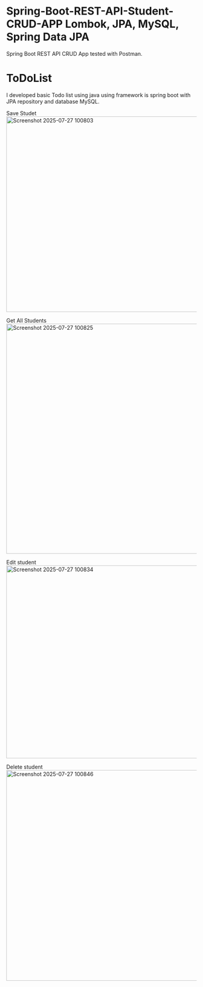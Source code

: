 # Spring-Boot-REST-API-Student-CRUD-APP Lombok, JPA, MySQL, Spring Data JPA 
Spring Boot REST API CRUD App tested with Postman.

# ToDoList
I developed basic Todo list using java using framework is spring boot with JPA repository and database MySQL.

Save Studet
<img width="1365" height="516" alt="Screenshot 2025-07-27 100803" src="https://github.com/user-attachments/assets/e5897f5e-040d-426a-a8c7-2a64ee0d5b69" />

Get All Students
<img width="1364" height="607" alt="Screenshot 2025-07-27 100825" src="https://github.com/user-attachments/assets/9cda38a6-4ffd-456f-bf3e-e70740836801" />

Edit student
<img width="1362" height="509" alt="Screenshot 2025-07-27 100834" src="https://github.com/user-attachments/assets/c3b24578-ea6a-43fc-9561-c2e06e5e0a9e" />

Delete student
<img width="1365" height="556" alt="Screenshot 2025-07-27 100846" src="https://github.com/user-attachments/assets/f849f295-d4ae-4170-a762-ae0df3759f36" />
